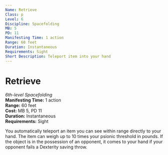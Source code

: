 ```yaml
---
Name: Retrieve
Class: p
Level: 6
Discipline: Spacefolding
MB: 5
PD: 11
Manifesting Time: 1 action
Range: 60 feet
Duration: Instantaneous
Requirements: Sight
Short Description: Teleport item into your hand
---
```

# Retrieve
*6th-level Spacefolding*\
**Manifesting Time:** 1 action\
**Range:** 60 feet\
**Cost:** MB 5, PD 11\
**Duration:** Instantaneous\
**Requirements:** Sight

You automatically teleport an item you can
see within range directly to your hand. The item can weigh
up to 10 times your psionic threshold in pounds. If the object
is in the possession of an opponent, it comes to your hand
if your opponent fails a Dexterity saving throw.
